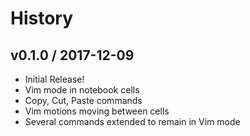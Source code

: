# History

## v0.1.0 / 2017-12-09

  * Initial Release!
  * Vim mode in notebook cells
  * Copy, Cut, Paste commands
  * Vim motions moving between cells
  * Several commands extended to remain in Vim mode
